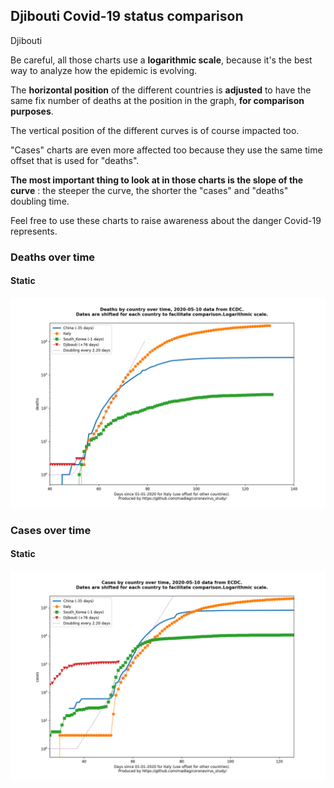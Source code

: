## Djibouti Covid-19 status comparison 

Djibouti



Be careful, all those charts use a **logarithmic scale**, because it's the best way to analyze how the epidemic is evolving.
 
The **horizontal position** of the different countries is **adjusted** to have the same fix number of deaths at the position in the graph, **for comparison purposes**.

The vertical position of the different curves is of course impacted too.

"Cases" charts are even more affected too because they use the same time offset that is used for "deaths".

**The most important thing to look at in those charts is the slope of the curve** : the steeper the curve, the shorter the "cases" and "deaths" doubling time.

Feel free to use these charts to raise awareness about the danger Covid-19 represents. 


 
### Deaths over time
 
#### Static
![Djibouti covid-19 deaths static chart](https://raw.githubusercontent.com/madlag/coronavirus_study/master/notebooks/graphs/2020-05-10/countries/Djibouti/2020-05-10_Djibouti_deaths.png "Djibouti covid-19 deaths static chart")   

 
### Cases over time
 
#### Static
![Djibouti covid-19 cases static chart](https://raw.githubusercontent.com/madlag/coronavirus_study/master/notebooks/graphs/2020-05-10/countries/Djibouti/2020-05-10_Djibouti_cases.png "Djibouti covid-19 cases static chart")   

